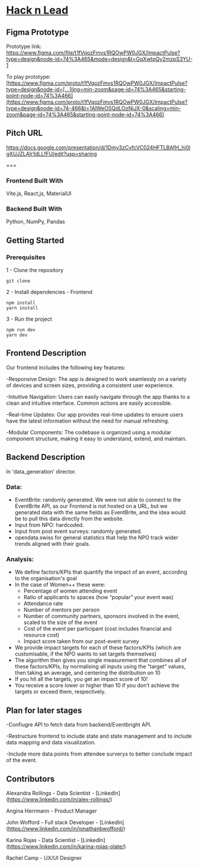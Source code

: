 # [Hack n Lead](https://womenplusplus.ch/hacknlead)

## Figma Prototype

Prototype link:  https://www.figma.com/file/t1fVqozFmvs1RQOwPW0JGX/ImpactPulse?type=design&node-id=74%3A465&mode=design&t=GqXwtpQy2mzpS3YU-1

To play prototype: [https://www.figma.com/proto/t1fVqozFmvs1RQOwPW0JGX/ImpactPulse?type=design&node-id=[…]ling=min-zoom&page-id=74%3A465&starting-point-node-id=74%3A466](https://www.figma.com/proto/t1fVqozFmvs1RQOwPW0JGX/ImpactPulse?type=design&node-id=74-466&t=1AlWeOSQdLOzNjJX-0&scaling=min-zoom&page-id=74%3A465&starting-point-node-id=74%3A466)

## Pitch URL

https://docs.google.com/presentation/d/1Dmy3zCvfcVC024HFTLBAfH_hi0lgXUJZLAIr1dLLfFU/edit?usp=sharing

===
### Frontend Built With
Vite.js, React,js, MaterialUI

### Backend Built With
Python, NumPy, Pandas


## Getting Started

### Prerequisites
1 - Clone the repository
```
git clone
```
2 - Install dependencies - Frontend
```
npm install
yarn install
```
3 - Run the project
```
npm run dev
yarn dev
```

## Frontend Description
Our frontend includes the following key features:

-Responsive Design: The app is designed to work seamlessly on a variety of devices and screen sizes, providing a consistent user experience.

-Intuitive Navigation: Users can easily navigate through the app thanks to a clean and intuitive interface. Common actions are easily accessible.

-Real-time Updates: Our app provides real-time updates to ensure users have the latest information without the need for manual refreshing.

-Modular Components: The codebase is organized using a modular component structure, making it easy to understand, extend, and maintain.

## Backend Description

In 'data_generation' director.

### Data:
* EventBrite: randomly generated. We were not able to connect to the EventBrite API, as our Frontend is not hosted on a URL, but we generated data with the same fields as EventBrite, and the idea would be to pull this data directly from the website.
* Input from NPO: hardcoded.
* Input from post event surveys: randomly generated.
* opendata.swiss for general statistics that help the NPO track wider trends aligned with their goals.

### Analysis:

* We define factors/KPIs that quantify the impact of an event, according to the organisation's goal
* In the case of Women++ these were:
  * Percentage of women attending event
  * Ratio of applicants to spaces (how “popular” your event was)
  * Attendance rate
  * Number of mentors per person
  * Number of community partners, sponsors involved in the event, scaled to the size of the event
  * Cost of the event per participant (cost includes financial and resource cost)
  * Impact score taken from our post-event survey
* We provide impact targets for each of these factors/KPIs (which are customisable, if the NPO wants to set targets themselves)
* The algorithm then gives you single measurement that combines all of these factors/KPIs, by normalising all inputs using the "target" values, then taking an average, and centering the distribution on 10
* If you hit all the targets, you get an impact score of 10!
* You receive a score lower or higher than 10 if you don’t achieve the targets or exceed them, respectively.

## Plan for later stages

-Confiugre API to fetch data from backend/Eventbright API.

-Restructure frontend to include state and state management and to include data mapping and data visualization.

-Include more data points from attendee surverys to better conclude impact of the event.


## Contributors

Alexandra Rollings - Data Scientist - [LinkedIn] (https://www.linkedin.com/in/alex-rollings/)

Angina Herrmann - Product Manager

John Wofford - Full stack Developer - [LinkedIn] (https://www.linkedin.com/in/jonathanbwofford/)

Karina Rojas - Data Scientist - [LinkedIn] (https://www.linkedin.com/in/karina-rojas-olate/)

Rachel Camp - UX/UI Designer
